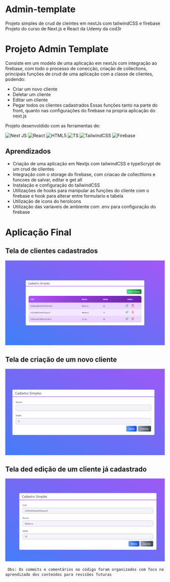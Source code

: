 # Admin-template
Projeto simples de crud de cleintes em nextJs com tailwindCSS e firebase   
Projeto do curso de Next.js e React da Udemy da cod3r 

# Projeto Admin Template
   Consiste em um modelo de uma aplicação em nextJs com integração ao firebase, com todo o processo de  conecção, criação de collections, principais funções
   de crud de uma aplicação com a classe de clientes, podendo:
   - Criar um novo cliente
   - Deletar um cliente
   - Editar um cliente
   - Pegar todos os clientes cadastrados
   Essas funções tanto na parte do front, quanto nas configurações do firebase na propria aplicação do next.js

Projeto desenvoldido com as ferramentas de:
<p align="center">

  ![Next JS](https://img.shields.io/badge/Next-black?style=for-the-badge&logo=next.js&logoColor=white)
  ![React](https://img.shields.io/badge/react-%2320232a.svg?style=for-the-badge&logo=react&logoColor=%2361DAFB)
  ![HTML5](https://img.shields.io/badge/HTML5-E34F26?style=for-the-badge&logo=html5&logoColor=white)
  ![TS](https://img.shields.io/badge/TypeScript-007ACC?style=for-the-badge&logo=typescript&logoColor=white)
  ![TailwindCSS](https://img.shields.io/badge/tailwindcss-%2338B2AC.svg?style=for-the-badge&logo=tailwind-css&logoColor=white)
  ![Firebase](https://img.shields.io/badge/firebase-%23039BE5.svg?style=for-the-badge&logo=firebase)
  
  
 </p>
 
 ## Aprendizados
 - Criação de uma aplicação em Nextjs com tailwindCSS e typeScrypt de um crud de clientes
 - Integração com o storage do firebase, com criacao de collecttions e funcoes de salvar, editar e get all
 - Instalação e configuração do tailwindCSS
 - Utilizações de hooks para manipular as funções do cliente com o firebase e hook para alterar entre formulario e tabela
 - Utilização de icons do heroIcons
 - Utilização das variaveis de ambiente com .env para configuração do firebase

 
 # Aplicação Final
 ## Tela de clientes cadastrados
 ![](https://github.com/Romenildo/Treinamento-GIT/blob/master/imgs/projetos/tela-table.png)
 
 ## Tela de criação de um novo cliente
 ![](https://github.com/Romenildo/Treinamento-GIT/blob/master/imgs/projetos/tela-cadastro.png)
  
 ## Tela ded edição de um cliente já cadastrado
 ![](https://github.com/Romenildo/Treinamento-GIT/blob/master/imgs/projetos/tela-editar.png)
 
 ```
  Obs: Os commits e comentários no código foram organizados com foco no aprendizado dos conteúdos para revisões futuras
 ```